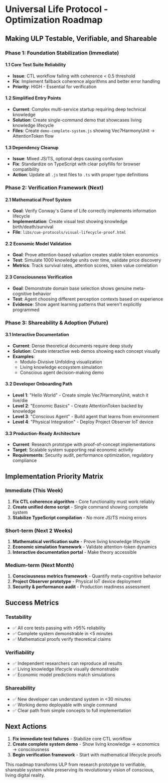 # Universal Life Protocol - Optimization Roadmap

## Making ULP Testable, Verifiable, and Shareable

### Phase 1: Foundation Stabilization (Immediate)

#### 1.1 Core Test Suite Reliability
- **Issue**: CTL workflow failing with coherence < 0.5 threshold
- **Fix**: Implement fallback coherence algorithms and better error handling
- **Priority**: HIGH - Essential for verification

#### 1.2 Simplified Entry Points
- **Current**: Complex multi-service startup requiring deep technical knowledge
- **Solution**: Create single-command demo that showcases living knowledge lifecycle
- **Files**: Create `demo-complete-system.js` showing Vec7HarmonyUnit → AttentionToken flow

#### 1.3 Dependency Cleanup
- **Issue**: Mixed JS/TS, optional deps causing confusion
- **Fix**: Standardize on TypeScript with clear polyfills for browser compatibility
- **Action**: Update all `.js` test files to `.ts` with proper type definitions

### Phase 2: Verification Framework (Next)

#### 2.1 Mathematical Proof System
- **Goal**: Verify Conway's Game of Life correctly implements information lifecycle
- **Implementation**: Create visual test showing knowledge birth/death/survival
- **File**: `libs/cue-protocols/visual-lifecycle-proof.html`

#### 2.2 Economic Model Validation 
- **Goal**: Prove attention-based valuation creates stable token economics
- **Test**: Simulate 1000 knowledge units over time, validate price discovery
- **Metrics**: Track survival rates, attention scores, token value correlation

#### 2.3 Consciousness Verification
- **Goal**: Demonstrate domain base selection shows genuine meta-cognitive behavior
- **Test**: Agent choosing different perception contexts based on experience
- **Evidence**: Show agent learning patterns that weren't explicitly programmed

### Phase 3: Shareability & Adoption (Future)

#### 3.1 Interactive Documentation
- **Current**: Dense theoretical documents require deep study
- **Solution**: Create interactive web demos showing each concept visually
- **Examples**: 
  - Modulo-Divisive Unfolding visualization
  - Living knowledge ecosystem simulation
  - Conscious agent decision-making demo

#### 3.2 Developer Onboarding Path
- **Level 1**: "Hello World" - Create simple Vec7HarmonyUnit, watch it live/die
- **Level 2**: "Economic Basics" - Create AttentionToken backed by knowledge 
- **Level 3**: "Conscious Agent" - Build agent that learns from environment
- **Level 4**: "Physical Integration" - Deploy Project Observer IoT device

#### 3.3 Production-Ready Architecture
- **Current**: Research prototype with proof-of-concept implementations  
- **Target**: Scalable system supporting real economic activity
- **Requirements**: Security audit, performance optimization, regulatory compliance

## Implementation Priority Matrix

### Immediate (This Week)
1. **Fix CTL coherence algorithm** - Core functionality must work reliably
2. **Create unified demo script** - Single command showing complete system
3. **Stabilize TypeScript compilation** - No more JS/TS mixing errors

### Short-term (Next 2 Weeks) 
1. **Mathematical verification suite** - Prove living knowledge lifecycle
2. **Economic simulation framework** - Validate attention-token dynamics
3. **Interactive documentation portal** - Make theory accessible

### Medium-term (Next Month)
1. **Consciousness metrics framework** - Quantify meta-cognitive behavior
2. **Project Observer prototype** - Physical IoT device deployment
3. **Security & performance audit** - Production readiness assessment

## Success Metrics

### Testability
- ✅ All core tests passing with >95% reliability
- ✅ Complete system demonstrable in <5 minutes
- ✅ Mathematical proofs verify theoretical claims

### Verifiability  
- ✅ Independent researchers can reproduce all results
- ✅ Living knowledge lifecycle visually demonstrable
- ✅ Economic model predictions match simulations

### Shareability
- ✅ New developer can understand system in <30 minutes
- ✅ Working demo deployable with single command
- ✅ Clear path from simple concepts to full implementation

## Next Actions

1. **Fix immediate test failures** - Stabilize core CTL workflow
2. **Create complete system demo** - Show living knowledge → economics → consciousness
3. **Begin verification framework** - Start with mathematical lifecycle proofs

This roadmap transforms ULP from research prototype to verifiable, shareable system while preserving its revolutionary vision of conscious, living digital reality.